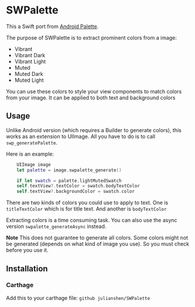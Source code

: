# SWPalette

This a Swift port from [Android Palette](https://developer.android.com/reference/android/support/v7/graphics/Palette.html).

The purpose of SWPalette is to extract prominent colors from a image:
* Vibrant
* Vibrant Dark
* Vibrant Light
* Muted
* Muted Dark
* Muted Light

You can use these colors to style your view components to match colors from your image. It can be applied to both text and background colors

## Usage

Unlike Android version (which requires a Builder to generate colors), this works as an extension to UIImage. All you have to do is to call `swp_generatePalette`.

Here is an example:

```swift
    UIImage image
    let palette = image.swpalette_generate()

    if let swatch = palette.lightMutedSwatch 
    self.textView?.textColor = swatch.bodyTextColor
    self.textView?.backgroundColor = swatch.color
```

There are two kinds of colors you could use to apply to text. One is `titleTextColor` which is for title text. And another is `bodyTextColor`

Extracting colors is a time consuming task. You can also use the async version `swpalette_generateAsync` instead.

**Note** This does not guarantee to generate all colors. Some colors might not be generated (depends on what kind of image you use). So you must check before you use it.  

## Installation

### Carthage

Add this to your carthage file:
`github julianshen/SWPalette`



